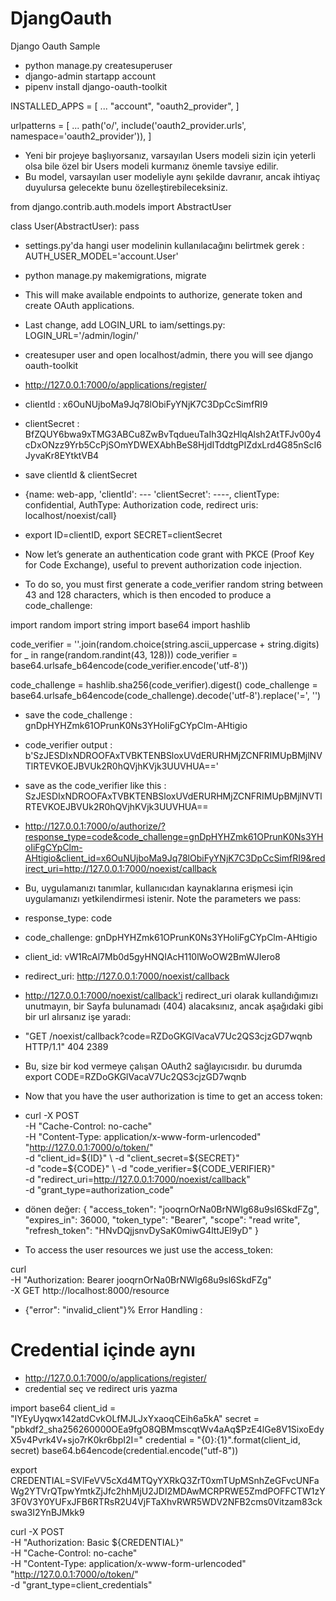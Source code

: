 # DjangOauth
Django Oauth Sample

* python manage.py createsuperuser
* django-admin startapp account
* pipenv install django-oauth-toolkit

INSTALLED_APPS = [
    ...
    "account",
    "oauth2_provider",
]


urlpatterns = [
    ...
    path('o/', include('oauth2_provider.urls', namespace='oauth2_provider')),
]

* Yeni bir projeye başlıyorsanız, varsayılan Users modeli sizin için yeterli olsa bile özel bir Users modeli kurmanız önemle tavsiye edilir.
* Bu model, varsayılan user modeliyle aynı şekilde davranır, ancak ihtiyaç duyulursa gelecekte bunu özelleştirebileceksiniz. 

from django.contrib.auth.models import AbstractUser

class User(AbstractUser):
    pass

* settings.py'da hangi user modelinin kullanılacağını belirtmek gerek : AUTH_USER_MODEL='account.User'

* python manage.py makemigrations, migrate

* This will make available endpoints to authorize, generate token and create OAuth applications.

* Last change, add LOGIN_URL to iam/settings.py: LOGIN_URL='/admin/login/'

* createsuper user and open localhost/admin, there you will see django oauth-toolkit

* http://127.0.0.1:7000/o/applications/register/

* clientId : x6OuNUjboMa9Jq78lObiFyYNjK7C3DpCcSimfRI9
* clientSecret : BfZQUY6bwa9xTMG3ABCu8ZwBvTqdueuTaIh3QzHlqAlsh2AtTFJv00y4cDxONzz9Yrb5CcPjSOmYDWEXAbhBeS8HjdITddtgPIZdxLrd4G85nScI6JyvaKr8EYtktVB4
* save clientId & clientSecret

* {name: web-app, 'clientId': --- 'clientSecret': ----, clientType: confidential, AuthType: Authorization code, redirect uris: localhost/noexist/call}

* export ID=clientID, export SECRET=clientSecret

* Now let’s generate an authentication code grant with PKCE (Proof Key for Code Exchange), useful to prevent authorization code injection. 

* To do so, you must first generate a code_verifier random string between 43 and 128 characters, which is then encoded to produce a code_challenge:


import random
import string
import base64
import hashlib

code_verifier = ''.join(random.choice(string.ascii_uppercase + string.digits) for _ in range(random.randint(43, 128)))
code_verifier = base64.urlsafe_b64encode(code_verifier.encode('utf-8'))

code_challenge = hashlib.sha256(code_verifier).digest()
code_challenge = base64.urlsafe_b64encode(code_challenge).decode('utf-8').replace('=', '')

* save the code_challenge : gnDpHYHZmk61OPrunK0Ns3YHoIiFgCYpClm-AHtigio
* code_verifier output : b'SzJESDIxNDROOFAxTVBKTENBSloxUVdERURHMjZCNFRIMUpBMjlNVTlRTEVKOEJBVUk2R0hQVjhKVjk3UUVHUA=='
* save as the code_verifier like this : SzJESDIxNDROOFAxTVBKTENBSloxUVdERURHMjZCNFRIMUpBMjlNVTlRTEVKOEJBVUk2R0hQVjhKVjk3UUVHUA==

* http://127.0.0.1:7000/o/authorize/?response_type=code&code_challenge=gnDpHYHZmk61OPrunK0Ns3YHoIiFgCYpClm-AHtigio&client_id=x6OuNUjboMa9Jq78lObiFyYNjK7C3DpCcSimfRI9&redirect_uri=http://127.0.0.1:7000/noexist/callback

* Bu, uygulamanızı tanımlar, kullanıcıdan kaynaklarına erişmesi için uygulamanızı yetkilendirmesi istenir.
Note the parameters we pass:

* response_type: code
* code_challenge: gnDpHYHZmk61OPrunK0Ns3YHoIiFgCYpClm-AHtigio
* client_id: vW1RcAl7Mb0d5gyHNQIAcH110lWoOW2BmWJIero8
* redirect_uri: http://127.0.0.1:7000/noexist/callback


* http://127.0.0.1:7000/noexist/callback'i redirect_uri olarak kullandığımızı unutmayın, bir Sayfa bulunamadı (404) alacaksınız, ancak aşağıdaki gibi bir url alırsanız işe yaradı:

* "GET /noexist/callback?code=RZDoGKGlVacaV7Uc2QS3cjzGD7wqnb HTTP/1.1" 404 2389

* Bu, size bir kod vermeye çalışan OAuth2 sağlayıcısıdır. bu durumda export CODE=RZDoGKGlVacaV7Uc2QS3cjzGD7wqnb

* Now that you have the user authorization is time to get an access token:

* curl -X POST \
    -H "Cache-Control: no-cache" \
    -H "Content-Type: application/x-www-form-urlencoded" \
    "http://127.0.0.1:7000/o/token/" \
    -d "client_id=${ID}" \
    -d "client_secret=${SECRET}" \
    -d "code=${CODE}" \
    -d "code_verifier=${CODE_VERIFIER}" \
    -d "redirect_uri=http://127.0.0.1:7000/noexist/callback" \
    -d "grant_type=authorization_code"

* dönen değer:
{
  "access_token": "jooqrnOrNa0BrNWlg68u9sl6SkdFZg",
  "expires_in": 36000,
  "token_type": "Bearer",
  "scope": "read write",
  "refresh_token": "HNvDQjjsnvDySaK0miwG4lttJEl9yD"
}

* To access the user resources we just use the access_token:

curl \
    -H "Authorization: Bearer jooqrnOrNa0BrNWlg68u9sl6SkdFZg" \
    -X GET http://localhost:8000/resource

* {"error": "invalid_client"}% Error Handling :  



# Credential içinde aynı

* http://127.0.0.1:7000/o/applications/register/
* credential seç ve redirect uris yazma

import base64
client_id = "IYEyUyqwx142atdCvkOLfMJLJxYxaoqCEih6a5kA"
secret = "pbkdf2_sha256$260000$OEa9fgO8QBMmscqtWv4aAq$PzE4lGe8V1SixoEdyX5v4Pvrk4V+sjo7rK0kr6bpI2I="
credential = "{0}:{1}".format(client_id, secret)
base64.b64encode(credential.encode("utf-8"))

export CREDENTIAL=SVlFeVV5cXd4MTQyYXRkQ3ZrT0xmTUpMSnhZeGFvcUNFaWg2YTVrQTpwYmtkZjJfc2hhMjU2JDI2MDAwMCRPRWE5ZmdPOFFCTW1zY3F0V3Y0YUFxJFB6RTRsR2U4VjFTaXhvRWR5WDV2NFB2cms0Vitzam83ckswa3I2YnBJMkk9

curl -X POST \
    -H "Authorization: Basic ${CREDENTIAL}" \
    -H "Cache-Control: no-cache" \
    -H "Content-Type: application/x-www-form-urlencoded" \
    "http://127.0.0.1:7000/o/token/" \
    -d "grant_type=client_credentials"